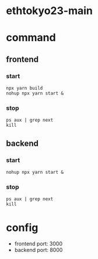# ethtokyo23-main

# command
## frontend
### start
```
npx yarn build
nohup npx yarn start &
```
### stop
```
ps aux | grep next
kill
```

## backend
### start
```
nohup npx yarn start &
```
### stop
```
ps aux | grep next
kill
```

# config
- frontend port: 3000
- backend port: 8000
